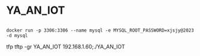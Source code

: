 # YA_AN_IOT

## 

` docker run -p 3306:3306 --name mysql -e MYSQL_ROOT_PASSWORD=xjsjy@2023  -d mysql `


tfp 
tftp -gr YA_AN_IOT 192.168.1.60;./YA_AN_IOT
